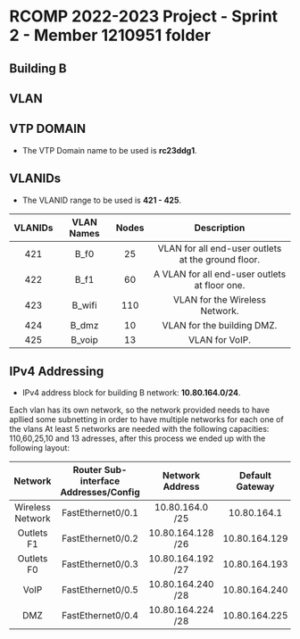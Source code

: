 # RCOMP 2022-2023 Project - Sprint 2 - Member 1210951 folder

## Building B

## VLAN

## VTP DOMAIN

- The VTP Domain name to be used is **rc23ddg1**.

## VLANIDs

- The VLANID range to be used is **421 - 425**.

| **VLANIDs** | **VLAN Names** | **Nodes** |                  **Description**                   |
| :---------: | :------------: | :-------: | :------------------------------------------------: |
|     421     |     B_f0       |    25     |VLAN for all end-user outlets at the ground floor.  |
|     422     |      B_f1      |    60     |   A VLAN for all end-user outlets at floor one.    |
|     423     |      B_wifi    |    110    |VLAN for the Wireless Network.                      |
|     424     |     B_dmz      |    10     |             VLAN for the building DMZ.             |
|     425     |     B_voip     |    13     |                   VLAN for VoIP.                   |

## IPv4 Addressing

- IPv4 address block for building B network: **10.80.164.0/24**.

Each vlan has its own network, so the network provided needs to have apllied some subnetting in order to have multiple networks for each one of the vlans
At least 5 networks are needed with the following capacities: 110,60,25,10 and 13 adresses, after this process we ended up with the following layout:

|       Network    | Router Sub-interface Addresses/Config | Network Address | Default Gateway|End Node Device IPV4 | Broadcast Address | Usable Addresses |
| :--------------: | :-----------------------------------: | :-------------:  | :---------------: | :---------------: | :--------------:|:--------------:|
| Wireless Network |          FastEthernet0/0.1          | 10.80.164.0 /25    |  10.80.164.1    |    10.80.164.2      |   10.80.164.127   |       126        |
|    Outlets F1    |          FastEthernet0/0.2          | 10.80.164.128 /26  |  10.80.164.129    |   10.80.164.130     |   10.80.164.191   |        62        |
|    Outlets F0    |          FastEthernet0/0.3          | 10.80.164.192 /27  |  10.80.164.193    |   10.80.164.194     |   10.80.164.223   |        30        |
|       VoIP       |          FastEthernet0/0.5          | 10.80.164.240 /28  |  10.80.164.240    |    ------------     |   10.80.164.255   |        14        |
|       DMZ        |          FastEthernet0/0.4          | 10.80.164.224 /28  |  10.80.164.225    |   10.80.164.226     |   10.80.164.239   |        14        |
